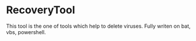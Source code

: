 # RecoveryTool
This tool is the one of tools which help to delete viruses.
Fully writen on bat, vbs, powershell.
